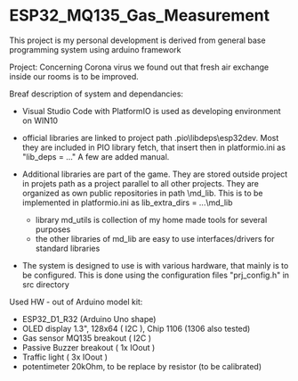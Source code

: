 # ESP32_MQ135_Gas_Measurement

This project is my personal development is derived from general base programming system using arduino framework

Project:
Concerning Corona virus we found out that fresh air exchange inside our rooms is to be improved.  

Breaf description of system and dependancies:

- Visual Studio Code with PlatformIO is used as developing environment on WIN10

- official libraries are linked to project path <project>\.pio\libdeps\esp32dev.
  Most they are included in PIO library fetch, that insert then in platformio.ini as "lib_deps = ..."
  A few are added manual. 

- Additional libraries are part of the game. They are stored outside project in projets path as a project 
  parallel to all other projects. They are organized as own public repositories in path \md_lib.
  This is to be implemented in platformio.ini as lib_extra_dirs = .\..\md_lib  
  - library md_utils is collection of my home made tools for several purposes  
  - the other libraries of md_lib are easy to use interfaces/drivers for standard libraries

- The system is designed to use is with various hardware, that mainly is to be configured. 
  This is done using the configuration files "prj_config.h" in src directory 

Used HW - out of Arduino model kit:

- ESP32_D1_R32 (Arduino Uno shape) 
- OLED display 1.3", 128x64 ( I2C ), Chip 1106 (1306 also tested)
- Gas sensor MQ135 breakout ( I2C )
- Passive Buzzer breakout ( 1x IOout )  
- Traffic light ( 3x IOout )
- potentimeter 20kOhm, to be replace by resistor (to be calibrated)
